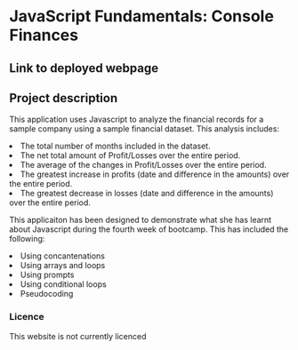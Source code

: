 <h1>JavaScript Fundamentals: Console Finances</h1>

<h2>Link to deployed webpage</h2>


<h2>Project description</h2>

<p> This application uses Javascript to analyze the financial records for a sample company using a sample financial dataset. This analysis includes: 

<li>The total number of months included in the dataset.</li>
<li>The net total amount of Profit/Losses over the entire period.</li>
<li>The average of the changes in Profit/Losses over the entire period.</li>
<li>The greatest increase in profits (date and difference in the amounts) over the entire period.</li>
<li>The greatest decrease in losses (date and difference in the amounts) over the entire period.</li>
  
This applicaiton has been designed to demonstrate what she has learnt about Javascript during the fourth week of bootcamp. This has included the following:

<li>Using concantenations</li>
<li>Using arrays and loops</li>
<li>Using prompts</li>
<li>Using conditional loops</li>
<li>Pseudocoding</li>

</p>

<h3>Licence</h3>

<p>This website is not currently licenced</p>
